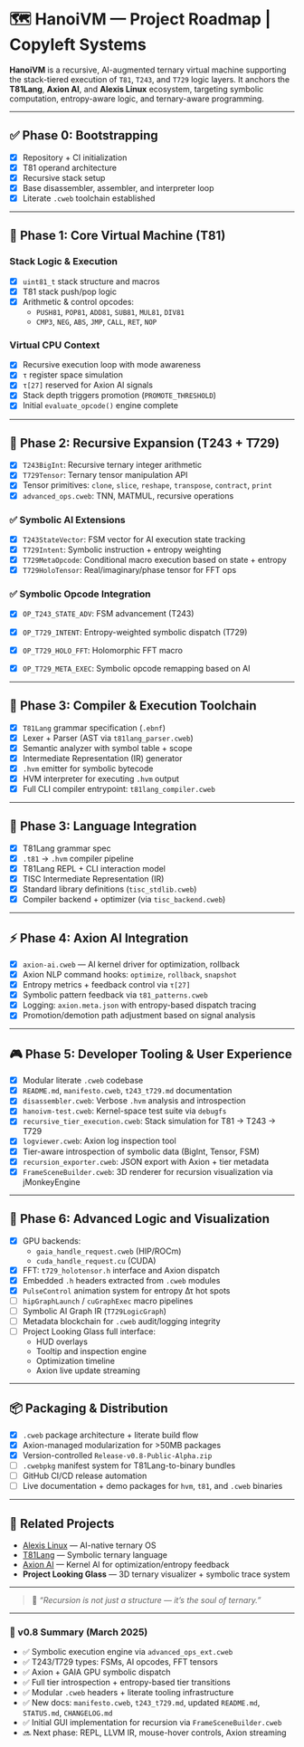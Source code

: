 # 🗺️ HanoiVM — Project Roadmap | Copyleft Systems

**HanoiVM** is a recursive, AI-augmented ternary virtual machine supporting the stack-tiered execution of `T81`, `T243`, and `T729` logic layers. It anchors the **T81Lang**, **Axion AI**, and **Alexis Linux** ecosystem, targeting symbolic computation, entropy-aware logic, and ternary-aware programming.

---

## ✅ Phase 0: Bootstrapping

- [x] Repository + CI initialization
- [x] T81 operand architecture
- [x] Recursive stack setup
- [x] Base disassembler, assembler, and interpreter loop
- [x] Literate `.cweb` toolchain established

---

## 🧱 Phase 1: Core Virtual Machine (T81)

### Stack Logic & Execution
- [x] `uint81_t` stack structure and macros
- [x] T81 stack push/pop logic
- [x] Arithmetic & control opcodes:
  - `PUSH81`, `POP81`, `ADD81`, `SUB81`, `MUL81`, `DIV81`
  - `CMP3`, `NEG`, `ABS`, `JMP`, `CALL`, `RET`, `NOP`

### Virtual CPU Context
- [x] Recursive execution loop with mode awareness
- [x] `τ` register space simulation
- [x] `τ[27]` reserved for Axion AI signals
- [x] Stack depth triggers promotion (`PROMOTE_THRESHOLD`)
- [x] Initial `evaluate_opcode()` engine complete

---

## 🧬 Phase 2: Recursive Expansion (T243 + T729)

- [x] `T243BigInt`: Recursive ternary integer arithmetic
- [x] `T729Tensor`: Ternary tensor manipulation API
- [x] Tensor primitives: `clone`, `slice`, `reshape`, `transpose`, `contract`, `print`
- [x] `advanced_ops.cweb`: TNN, MATMUL, recursive operations

### ✅ Symbolic AI Extensions
- [x] `T243StateVector`: FSM vector for AI execution state tracking
- [x] `T729Intent`: Symbolic instruction + entropy weighting
- [x] `T729MetaOpcode`: Conditional macro execution based on state + entropy
- [x] `T729HoloTensor`: Real/imaginary/phase tensor for FFT ops

### ✅ Symbolic Opcode Integration
- [x] `OP_T243_STATE_ADV`: FSM advancement (T243)
- [x] `OP_T729_INTENT`: Entropy-weighted symbolic dispatch (T729)
- [x] `OP_T729_HOLO_FFT`: Holomorphic FFT macro
- [x] `OP_T729_META_EXEC`: Symbolic opcode remapping based on AI


---

## 🧠 Phase 3: Compiler & Execution Toolchain

- [x] `T81Lang` grammar specification (`.ebnf`)
- [x] Lexer + Parser (AST via `t81lang_parser.cweb`)
- [x] Semantic analyzer with symbol table + scope
- [x] Intermediate Representation (IR) generator
- [x] `.hvm` emitter for symbolic bytecode
- [x] HVM interpreter for executing `.hvm` output
- [x] Full CLI compiler entrypoint: `t81lang_compiler.cweb`
---

## 🧠 Phase 3: Language Integration

- [x] T81Lang grammar spec
- [x] `.t81` → `.hvm` compiler pipeline
- [x] T81Lang REPL + CLI interaction model
- [x] TISC Intermediate Representation (IR)
- [x] Standard library definitions (`tisc_stdlib.cweb`)
- [x] Compiler backend + optimizer (via `tisc_backend.cweb`)

---

## ⚡ Phase 4: Axion AI Integration

- [x] `axion-ai.cweb` — AI kernel driver for optimization, rollback
- [x] Axion NLP command hooks: `optimize`, `rollback`, `snapshot`
- [x] Entropy metrics + feedback control via `τ[27]`
- [x] Symbolic pattern feedback via `t81_patterns.cweb`
- [x] Logging: `axion.meta.json` with entropy-based dispatch tracing
- [x] Promotion/demotion path adjustment based on signal analysis

---

## 🎮 Phase 5: Developer Tooling & User Experience

- [x] Modular literate `.cweb` codebase
- [x] `README.md`, `manifesto.cweb`, `t243_t729.md` documentation
- [x] `disassembler.cweb`: Verbose `.hvm` analysis and introspection
- [x] `hanoivm-test.cweb`: Kernel-space test suite via `debugfs`
- [x] `recursive_tier_execution.cweb`: Stack simulation for T81 → T243 → T729
- [x] `logviewer.cweb`: Axion log inspection tool
- [x] Tier-aware introspection of symbolic data (BigInt, Tensor, FSM)
- [x] `recursion_exporter.cweb`: JSON export with Axion + tier metadata
- [x] `FrameSceneBuilder.cweb`: 3D renderer for recursion visualization via jMonkeyEngine

---

## 🔮 Phase 6: Advanced Logic and Visualization

- [x] GPU backends:
  - `gaia_handle_request.cweb` (HIP/ROCm)
  - `cuda_handle_request.cu` (CUDA)
- [x] FFT: `t729_holotensor.h` interface and Axion dispatch
- [x] Embedded `.h` headers extracted from `.cweb` modules
- [x] `PulseControl` animation system for entropy Δτ hot spots
- [ ] `hipGraphLaunch` / `cuGraphExec` macro pipelines
- [ ] Symbolic AI Graph IR (`T729LogicGraph`)
- [ ] Metadata blockchain for `.cweb` audit/logging integrity
- [ ] Project Looking Glass full interface:
  - HUD overlays
  - Tooltip and inspection engine
  - Optimization timeline
  - Axion live update streaming

---

## 📦 Packaging & Distribution

- [x] `.cweb` package architecture + literate build flow
- [x] Axion-managed modularization for >50MB packages
- [x] Version-controlled `Release-v0.8-Public-Alpha.zip`
- [ ] `.cwebpkg` manifest system for T81Lang-to-binary bundles
- [ ] GitHub CI/CD release automation
- [ ] Live documentation + demo packages for `hvm`, `t81`, and `.cweb` binaries

---

## 🔗 Related Projects

- [Alexis Linux](https://github.com/copyl-sys) — AI-native ternary OS
- [T81Lang](https://github.com/copyl-sys) — Symbolic ternary language
- [Axion AI](https://github.com/copyl-sys) — Kernel AI for optimization/entropy feedback
- **Project Looking Glass** — 3D ternary visualizer + symbolic trace system

---

> 🧠 *“Recursion is not just a structure — it’s the soul of ternary.”*

---

### 🔄 v0.8 Summary (March 2025)

- ✅ Symbolic execution engine via `advanced_ops_ext.cweb`
- ✅ T243/T729 types: FSMs, AI opcodes, FFT tensors
- ✅ Axion + GAIA GPU symbolic dispatch
- ✅ Full tier introspection + entropy-based tier transitions
- ✅ Modular `.cweb` headers + literate tooling infrastructure
- ✅ New docs: `manifesto.cweb`, `t243_t729.md`, updated `README.md`, `STATUS.md`, `CHANGELOG.md`
- ✅ Initial GUI implementation for recursion via `FrameSceneBuilder.cweb`
- 🔜 Next phase: REPL, LLVM IR, mouse-hover controls, Axion streaming
